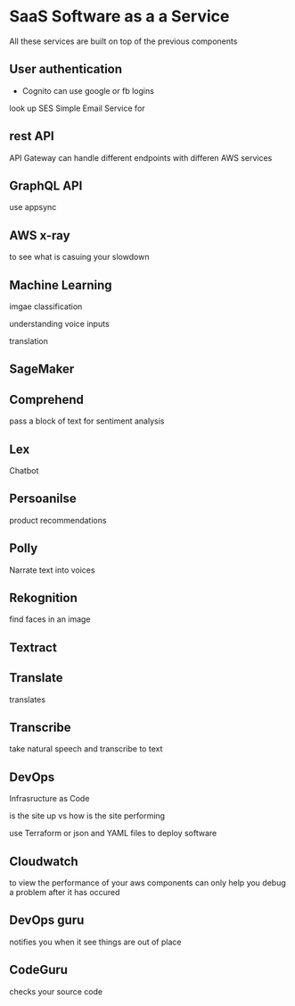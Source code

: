 # SaaS Software as a a Service

All these services are built on top of the previous components

## User authentication

- Cognito can use google or fb logins

look up SES Simple Email Service for 

## rest API

API Gateway can handle different endpoints with differen AWS services

## GraphQL API

use appsync

## AWS x-ray 

to see what is casuing your slowdown

## Machine Learning

imgae classification

understanding voice inputs

translation

## SageMaker


## Comprehend

pass a block of text for sentiment analysis

## Lex

Chatbot

## Persoanilse

product recommendations

## Polly

Narrate text into voices

## Rekognition

find faces in an image

## Textract

## Translate

translates

## Transcribe

take natural speech and transcribe to text

## DevOps

Infrasructure as Code

is the site up vs how is the site performing

use Terraform or json and YAML files to deploy software

## Cloudwatch 

to view the performance of your aws components
can only help you debug a problem after it has occured

## DevOps guru

notifies you when it see things are out of place

## CodeGuru

checks your source code

